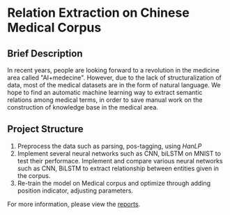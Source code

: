 # Relation Extraction on Chinese Medical Corpus

## Brief Description

In recent years, people are looking forward to a revolution in the medicine area called "AI+medecine". However, due to the lack of structuralization of data, most of the medical datasets are in the form of natural language. We hope to find an automatic machine learning way to extract semantic relations among medical terms, in order to save manual work on the construction of knowledge base in the medical area.

## Project Structure

1. Preprocess the data such as parsing, pos-tagging, using *HanLP*
2. Implement several neural networks such as CNN, biLSTM on MNIST to test their performace.
Implement and compare various neural networks such as CNN, BiLSTM to extract relationship between entities given in the corpus.
3. Re-train the model on Medical corpus and optimize through adding position indicator, adjusting parameters.

For more information, please view the [reports](Report.pdf).
